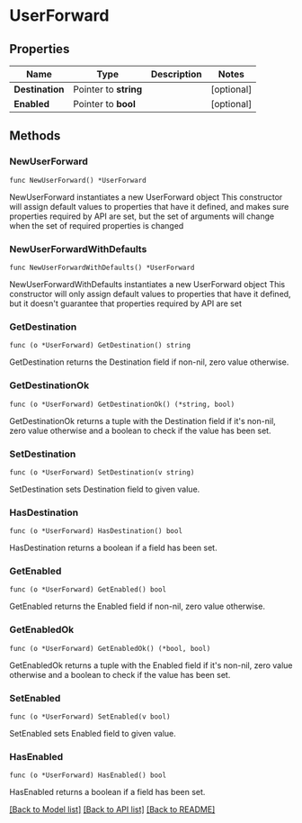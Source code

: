 # UserForward

## Properties

Name | Type | Description | Notes
------------ | ------------- | ------------- | -------------
**Destination** | Pointer to **string** |  | [optional]
**Enabled** | Pointer to **bool** |  | [optional]

## Methods

### NewUserForward

`func NewUserForward() *UserForward`

NewUserForward instantiates a new UserForward object
This constructor will assign default values to properties that have it defined,
and makes sure properties required by API are set, but the set of arguments
will change when the set of required properties is changed

### NewUserForwardWithDefaults

`func NewUserForwardWithDefaults() *UserForward`

NewUserForwardWithDefaults instantiates a new UserForward object
This constructor will only assign default values to properties that have it defined,
but it doesn't guarantee that properties required by API are set

### GetDestination

`func (o *UserForward) GetDestination() string`

GetDestination returns the Destination field if non-nil, zero value otherwise.

### GetDestinationOk

`func (o *UserForward) GetDestinationOk() (*string, bool)`

GetDestinationOk returns a tuple with the Destination field if it's non-nil, zero value otherwise
and a boolean to check if the value has been set.

### SetDestination

`func (o *UserForward) SetDestination(v string)`

SetDestination sets Destination field to given value.

### HasDestination

`func (o *UserForward) HasDestination() bool`

HasDestination returns a boolean if a field has been set.

### GetEnabled

`func (o *UserForward) GetEnabled() bool`

GetEnabled returns the Enabled field if non-nil, zero value otherwise.

### GetEnabledOk

`func (o *UserForward) GetEnabledOk() (*bool, bool)`

GetEnabledOk returns a tuple with the Enabled field if it's non-nil, zero value otherwise
and a boolean to check if the value has been set.

### SetEnabled

`func (o *UserForward) SetEnabled(v bool)`

SetEnabled sets Enabled field to given value.

### HasEnabled

`func (o *UserForward) HasEnabled() bool`

HasEnabled returns a boolean if a field has been set.

[[Back to Model list]](../README.md#documentation-for-models) [[Back to API list]](../README.md#documentation-for-api-endpoints) [[Back to README]](../README.md)
